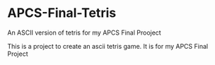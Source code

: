 # APCS-Final-Tetris
An ASCII version of tetris for my APCS Final Prooject

This is a project to create an ascii tetris game. It is for my APCS Final Project

